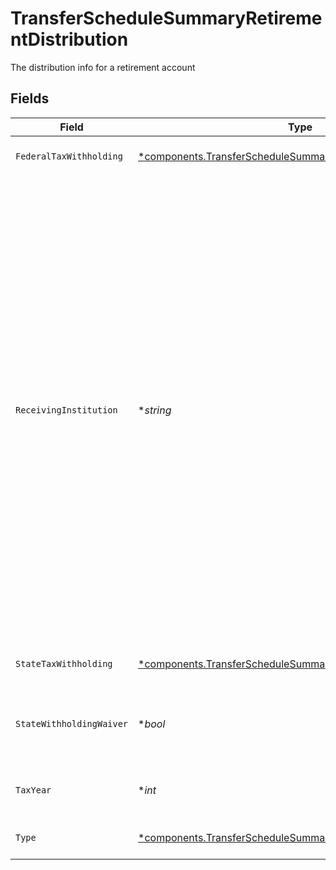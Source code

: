 # TransferScheduleSummaryRetirementDistribution

The distribution info for a retirement account


## Fields

| Field                                                                                                                                                                                                                                                                                                                                                                                    | Type                                                                                                                                                                                                                                                                                                                                                                                     | Required                                                                                                                                                                                                                                                                                                                                                                                 | Description                                                                                                                                                                                                                                                                                                                                                                              | Example                                                                                                                                                                                                                                                                                                                                                                                  |
| ---------------------------------------------------------------------------------------------------------------------------------------------------------------------------------------------------------------------------------------------------------------------------------------------------------------------------------------------------------------------------------------- | ---------------------------------------------------------------------------------------------------------------------------------------------------------------------------------------------------------------------------------------------------------------------------------------------------------------------------------------------------------------------------------------- | ---------------------------------------------------------------------------------------------------------------------------------------------------------------------------------------------------------------------------------------------------------------------------------------------------------------------------------------------------------------------------------------- | ---------------------------------------------------------------------------------------------------------------------------------------------------------------------------------------------------------------------------------------------------------------------------------------------------------------------------------------------------------------------------------------- | ---------------------------------------------------------------------------------------------------------------------------------------------------------------------------------------------------------------------------------------------------------------------------------------------------------------------------------------------------------------------------------------- |
| `FederalTaxWithholding`                                                                                                                                                                                                                                                                                                                                                                  | [*components.TransferScheduleSummaryFederalTaxWithholding](../../models/components/transferschedulesummaryfederaltaxwithholding.md)                                                                                                                                                                                                                                                      | :heavy_minus_sign:                                                                                                                                                                                                                                                                                                                                                                       | The federal tax withholding.                                                                                                                                                                                                                                                                                                                                                             |                                                                                                                                                                                                                                                                                                                                                                                          |
| `ReceivingInstitution`                                                                                                                                                                                                                                                                                                                                                                   | **string*                                                                                                                                                                                                                                                                                                                                                                                | :heavy_minus_sign:                                                                                                                                                                                                                                                                                                                                                                       | The institution receiving retirement funds when performing a transfer to an identical retirement account type at a different financial institution. This is required for check and wire withdrawals because we can't always identify the institution using the transfer instructions. For cash journals this value will default to "Apex Clearing", regardless of what is passed in here |                                                                                                                                                                                                                                                                                                                                                                                          |
| `StateTaxWithholding`                                                                                                                                                                                                                                                                                                                                                                    | [*components.TransferScheduleSummaryStateTaxWithholding](../../models/components/transferschedulesummarystatetaxwithholding.md)                                                                                                                                                                                                                                                          | :heavy_minus_sign:                                                                                                                                                                                                                                                                                                                                                                       | The state tax withholding.                                                                                                                                                                                                                                                                                                                                                               |                                                                                                                                                                                                                                                                                                                                                                                          |
| `StateWithholdingWaiver`                                                                                                                                                                                                                                                                                                                                                                 | **bool*                                                                                                                                                                                                                                                                                                                                                                                  | :heavy_minus_sign:                                                                                                                                                                                                                                                                                                                                                                       | Whether or not this distribution has a state withholding waiver.                                                                                                                                                                                                                                                                                                                         |                                                                                                                                                                                                                                                                                                                                                                                          |
| `TaxYear`                                                                                                                                                                                                                                                                                                                                                                                | **int*                                                                                                                                                                                                                                                                                                                                                                                   | :heavy_minus_sign:                                                                                                                                                                                                                                                                                                                                                                       | Tax year for which the distribution is applied.                                                                                                                                                                                                                                                                                                                                          |                                                                                                                                                                                                                                                                                                                                                                                          |
| `Type`                                                                                                                                                                                                                                                                                                                                                                                   | [*components.TransferScheduleSummaryRetirementDistributionType](../../models/components/transferschedulesummaryretirementdistributiontype.md)                                                                                                                                                                                                                                            | :heavy_minus_sign:                                                                                                                                                                                                                                                                                                                                                                       | The type of retirement distribution.                                                                                                                                                                                                                                                                                                                                                     | NORMAL                                                                                                                                                                                                                                                                                                                                                                                   |